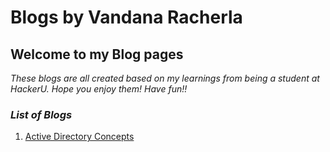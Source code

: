 # **Blogs by Vandana Racherla**
## **Welcome to my Blog pages**

*These blogs are all created based on my learnings from being a student at HackerU.*
*Hope you enjoy them!*
*Have fun!!*

### *List of Blogs*

1. [Active Directory Concepts](https://vandanarach.github.io/Blogs/Active_Directory_Concepts)



